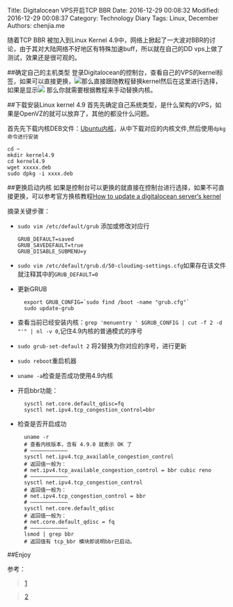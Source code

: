 Title: Digitalocean VPS开启TCP BBR
Date: 2016-12-29 00:08:32
Modified: 2016-12-29 00:08:37
Category: Technology Diary
Tags: Linux, December
Authors: chenjia.me 

随着TCP BBR 被加入到Linux Kernel 4.9中，网络上掀起了一大波对BBR的讨论，由于其对大陆网络不好地区有特殊加速buff，所以就在自己的DD vps上做了测试，效果还是很可观的。

##确定自己的主机类型
登录Digitalocean的控制台，查看自己的VPS的kernel标签，如果可以直接更换，![](https://assets.digitalocean.com/articles/kernel_article/legacy_kernel_management.png)那么直接跟随教程替换kernel然后在这里进行选择，如果是显示![](https://assets.digitalocean.com/articles/kernel_article/native_internal_kernels.png)
那么你就需要根据教程来手动替换内核。

##下载安装Linux kernel 4.9
首先先确定自己系统类型，是什么架构的VPS，如果是OpenVZ的就可以放弃了，其他的都没什么问题。

首先先下载内核DEB文件：[Ubuntu内核](http://kernel.ubuntu.com/~kernel-ppa/mainline/v4.9/)，从中下载对应的内核文件,然后使用`dpkg命令进行安装`
	
	cd ~
	mkdir kernel4.9
	cd kernel4.9
	wget xxxxx.deb
	sudo dpkg -i xxxx.deb
	
##更换启动内核
如果是控制台可以更换的就直接在控制台进行选择，如果不可直接更换，可以参考官方换核教程[How to update a digitalocean server‘s kernel](https://www.digitalocean.com/community/tutorials/how-to-update-a-digitalocean-server-s-kernel)

摘录关键步骤：

+	`sudo vim /etc/default/grub`
	添加或修改对应行
			GRUB_DEFAULT=saved		GRUB_SAVEDEFAULT=true		GRUB_DISABLE_SUBMENU=y
	 + `sudo vim /etc/default/grub.d/50-cloudimg-settings.cfg`如果存在该文件就注释其中的`GRUB_DEFAULT=0`+ 更新GRUB  		
  		export GRUB_CONFIG=`sudo find /boot -name "grub.cfg"`  		sudo update-grub
  		+ 查看当前已经安装内核：`grep 'menuentry ' $GRUB_CONFIG | cut -f 2 -d "'" | nl -v 0`,记住4.9内核的普通模式的序号+ `sudo grub-set-default 2` 将2替换为你对应的序号，进行更新
+ `sudo reboot`重启机器+ `uname -a`检查是否成功使用4.9内核
+ 开启bbr功能：

		sysctl net.core.default_qdisc=fq 		sysctl net.ipv4.tcp_congestion_control=bbr

+ 检查是否开启成功  
		uname -r		# 查看内核版本，含有 4.9.0 就表示 OK 了		# ————————————		sysctl net.ipv4.tcp_available_congestion_control		# 返回值一般为：		# net.ipv4.tcp_available_congestion_control = bbr cubic reno		# ————————————		sysctl net.ipv4.tcp_congestion_control		# 返回值一般为：		# net.ipv4.tcp_congestion_control = bbr		# ————————————		sysctl net.core.default_qdisc		# 返回值一般为：		# net.core.default_qdisc = fq		# ————————————		lsmod | grep bbr		# 返回值有 tcp_bbr 模块即说明bbr已启动。
		
##Enjoy

参考：
>[1](https://www.dou-bi.co/wlzy-22/)

>[2](https://zhuanlan.zhihu.com/p/24418274)


